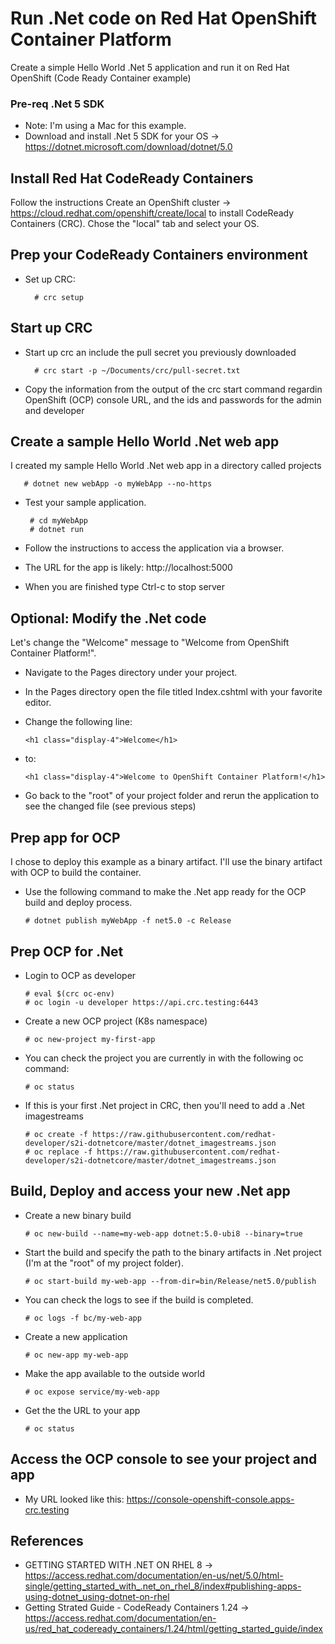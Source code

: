 # Run .Net code on Red Hat OpenShift Container Platform
Create a simple Hello World .Net 5 application and run it on Red Hat OpenShift (Code Ready Container example)

### Pre-req .Net 5 SDK
- Note: I'm using a Mac for this example.
- Download and install .Net 5 SDK for your OS -> https://dotnet.microsoft.com/download/dotnet/5.0

## Install Red Hat CodeReady Containers
Follow the instructions Create an OpenShift cluster -> https://cloud.redhat.com/openshift/create/local to install CodeReady Containers (CRC). Chose the "local" tab and select your OS.

## Prep your CodeReady Containers environment
- Set up CRC:
      
        # crc setup
        
## Start up CRC
- Start up crc an include the pull secret you previously downloaded

        # crc start -p ~/Documents/crc/pull-secret.txt

- Copy the information from the output of the crc start command regardin OpenShift (OCP) console URL, and the ids and passwords for the admin and developer

## Create a sample Hello World .Net web app
I created my sample Hello World .Net web app in a directory called projects

       # dotnet new webApp -o myWebApp --no-https
       
- Test your sample application.

       # cd myWebApp
       # dotnet run
       
- Follow the instructions to access the application via a browser.
- The URL for the app is likely: http://localhost:5000
- When you are finished type Ctrl-c to stop server

## Optional: Modify the .Net code
Let's change the "Welcome" message to "Welcome from OpenShift Container Platform!".
- Navigate to the Pages directory under your project.
- In the Pages directory open the file titled Index.cshtml with your favorite editor.
- Change the following line:

      <h1 class="display-4">Welcome</h1>
      
- to:

      <h1 class="display-4">Welcome to OpenShift Container Platform!</h1>
      
- Go back to the "root" of your project folder and rerun the application to see the changed file (see previous steps)

## Prep app for OCP
I chose to deploy this example as a binary artifact.  I'll use the binary artifact with OCP to build the container. 
- Use the following command to make the .Net app ready for the OCP build and deploy process.

      # dotnet publish myWebApp -f net5.0 -c Release
      
## Prep OCP for .Net
- Login to OCP as developer

      # eval $(crc oc-env)
      # oc login -u developer https://api.crc.testing:6443
      
- Create a new OCP project (K8s namespace)

      # oc new-project my-first-app
      
- You can check the project you are currently in with the following oc command:

      # oc status
      
- If this is your first .Net project in CRC, then you'll need to add a .Net imagestreams

      # oc create -f https://raw.githubusercontent.com/redhat-developer/s2i-dotnetcore/master/dotnet_imagestreams.json
      # oc replace -f https://raw.githubusercontent.com/redhat-developer/s2i-dotnetcore/master/dotnet_imagestreams.json
      
## Build, Deploy and access your new .Net app
- Create a new binary build

      # oc new-build --name=my-web-app dotnet:5.0-ubi8 --binary=true
      
- Start the build and specify the path to the binary artifacts in .Net project (I'm at the "root" of my project folder).

      # oc start-build my-web-app --from-dir=bin/Release/net5.0/publish
      
- You can check the logs to see if the build is completed.

      # oc logs -f bc/my-web-app
      
- Create a new application

      # oc new-app my-web-app
      
- Make the app available to the outside world

      # oc expose service/my-web-app
      
- Get the the URL to your app

      # oc status
      
## Access the OCP console to see your project and app
- My URL looked like this: https://console-openshift-console.apps-crc.testing

##
## References
- GETTING STARTED WITH .NET ON RHEL 8 -> https://access.redhat.com/documentation/en-us/net/5.0/html-single/getting_started_with_.net_on_rhel_8/index#publishing-apps-using-dotnet_using-dotnet-on-rhel
- Getting Strated Guide - CodeReady Containers 1.24 -> https://access.redhat.com/documentation/en-us/red_hat_codeready_containers/1.24/html/getting_started_guide/index
